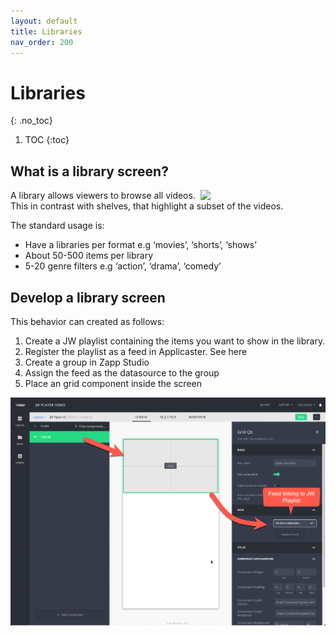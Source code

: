 ```yaml
---
layout: default
title: Libraries
nav_order: 200
---
```


# Libraries
{: .no_toc}

1. TOC
{:toc}

## What is a library screen?
<img align="right" src="./img/library.png" width="200">

A library allows viewers to browse all videos. This in contrast with shelves, that highlight a subset of the videos. 

The standard usage is: 
- Have a  libraries per format e.g  ‘movies’, ‘shorts’, ‘shows’
- About 50-500 items per library
- 5-20 genre filters e.g ‘action’, ‘drama’, ‘comedy’

## Develop a library screen

This behavior can created as follows: 
1. Create a JW playlist containing the items you want to show in the library. 
1. Register the playlist as a feed in Applicaster. See here
1. Create a group in Zapp Studio
1. Assign the feed as the datasource to the group
1. Place an grid component inside the screen


<img src="./img/library-in-studio.png">

  <!--
## Filtering on genres 
By creating a genre screen. –>
